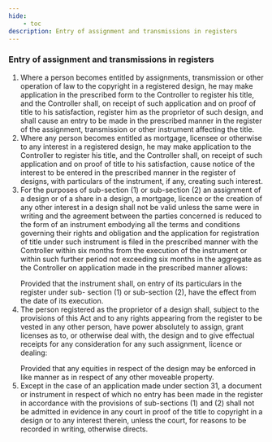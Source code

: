 ```yaml
---
hide:
    - toc
description: Entry of assignment and transmissions in registers
---
```


### Entry of assignment and transmissions in registers

1. Where a person becomes entitled by assignments, transmission or other operation of law to the copyright in a registered design, he may make application in the prescribed form to the Controller to register his title, and the Controller shall, on receipt of such application and on proof of title to his satisfaction, register him as the proprietor of such design, and shall cause an entry to be made in the prescribed manner in the register of the assignment, transmission or other instrument affecting the title.
2. Where any person becomes entitled as mortgage, licensee or otherwise to any interest in a registered design, he may make application to the Controller to register his title, and the Controller shall, on receipt of such application and on proof of title to his satisfaction, cause notice of the interest to be entered in the prescribed manner in the register of designs, with particulars of the instrument, if any, creating such interest.
3. For the purposes of sub-section (1) or sub-section (2) an assignment of a design or of a share in a design, a mortgage, licence or the creation of any other interest in a design shall not be valid unless the same were in writing and the agreement between the parties concerned is reduced to the form of an instrument embodying all the terms and conditions governing their rights and obligation and the application for registration of title under such instrument is filed in the prescribed manner with the Controller within six months from the execution of the instrument or within such further period not exceeding six months in the aggregate as the Controller on application made in the prescribed manner allows: </p> Provided that the instrument shall, on entry of its particulars in the register under sub- section (1) or sub-section (2), have the effect from the date of its execution.
4. The person registered as the proprietor of a design shall, subject to the provisions of this Act and to any rights appearing from the register to be vested in any other person, have power absolutely to assign, grant licenses as to, or otherwise deal with, the design and to give effectual receipts for any consideration for any such assignment, licence or dealing: </p> Provided that any equities in respect of the design may be enforced in like manner as in respect of any other moveable property.
5. Except in the case of an application made under section 31, a document or instrument in respect of which no entry has been made in the register in accordance with the provisions of sub-sections (1) and (2) shall not be admitted in evidence in any court in proof of the title to copyright in a design or to any interest therein, unless the court, for reasons to be recorded in writing, otherwise directs.